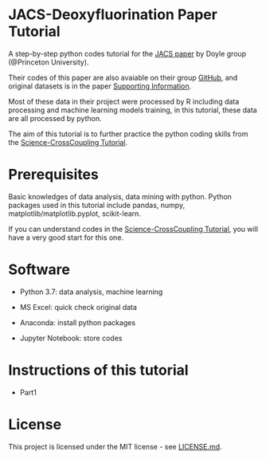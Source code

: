 # JACS-Deoxyfluorination Paper Tutorial

A step-by-step python codes tutorial for the [JACS paper](https://pubs.acs.org/doi/10.1021/jacs.8b01523) by Doyle group (@Princeton University). 

Their codes of this paper are also avaiable on their group [GitHub](https://github.com/doylelab/rxnpredict), and original datasets is in the paper [Supporting Information](https://pubs.acs.org/doi/suppl/10.1021/jacs.8b01523).

Most of these data in their project were processed by R including data processing and machine learning models training, in this tutorial, these data are all processed by python. 

The aim of this tutorial is to further practice the python coding skills from the [Science-CrossCoupling Tutorial](https://github.com/ChemxBigData/Science-CrossCoupling). 

# Prerequisites

Basic knowledges of data analysis, data mining with python. Python packages used in this tutorial include pandas, numpy, matplotlib/matplotlib.pyplot, scikit-learn. 

If you can understand codes in the [Science-CrossCoupling Tutorial](https://github.com/ChemxBigData/Science-CrossCoupling), you will have a very good start for this one.

# Software 

* Python 3.7: data analysis, machine learning

* MS Excel: quick check original data

* Anaconda: install python packages

* Jupyter Notebook: store codes

# Instructions of this tutorial

* Part1 

# License

This project is licensed under the MIT license - see [LICENSE.md](https://github.com/ChemxBigData/JACS-Deoxyfluorination/blob/master/LICENSE).
